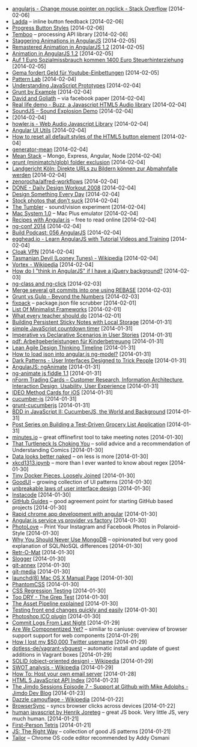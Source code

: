 - [angularjs - Change mouse pointer on ngclick - Stack Overflow](http://stackoverflow.com/questions/18896859/change-the-mouse-pointer-on-ngclick) [2014-02-06]
- [Ladda](http://lab.hakim.se/ladda/) – inline button feedback [2014-02-06]
- [Progress Button Styles](http://tympanus.net/Development/ProgressButtonStyles/) [2014-02-06]
- [Temboo](https://temboo.com/) – processing API library [2014-02-06]
- [Staggering Animations in AngularJS](http://www.yearofmoo.com/2013/12/staggering-animations-in-angularjs.html) [2014-02-05]
- [Remastered Animation in AngularJS 1.2](http://www.yearofmoo.com/2013/08/remastered-animation-in-angularjs-1-2.html#presentation-slides) [2014-02-05]
- [Animation in AngularJS 1.2](http://slid.es/gsklee/animation-in-angularjs-12) [2014-02-05]
- [Auf 1 Euro Sozialmissbrauch kommen 1400 Euro Steuerhinterziehung](http://www.hartz4-im-netz.de/PagEd-index-page_id-348.html) [2014-02-05]
- [Gema fordert Geld für Youtube-Einbettungen](http://www.golem.de/news/urheberrecht-auch-die-gema-fordert-geld-fuer-youtube-einbettungen-1402-104358.html) [2014-02-05]
- [Pattern Lab](http://demo.pattern-lab.info/) [2014-02-04]
- [Understanding JavaScript Prototypes](https://javascriptweblog.wordpress.com/2010/06/07/understanding-javascript-prototypes/) [2014-02-04]
- [Grunt by Example](http://www.brianchu.com/blog/2013/07/11/grunt-by-example-a-tutorial-for-javascripts-task-runner/) [2014-02-04]
- [David and Goliath](http://figure53.com/notes/2014-02-04-david-and-goliath/) – via facebook paper [2014-02-04]
- [Real life demo - Buzz, a Javascript HTML5 Audio library](http://buzz.jaysalvat.com/demo/) [2014-02-04]
- [SoundJS – Sound Explosion Demo](http://www.createjs.com/#!/SoundJS/demos/explosion) [2014-02-04]
- [2014-02-04]
- [howler.js - Web Audio Javascript Library](http://goldfirestudios.com/blog/104/howler.js-Modern-Web-Audio-Javascript-Library) [2014-02-04]
- [Angular UI Utils](http://angular-ui.github.io/ui-utils/) [2014-02-04]
- [How to reset all default styles of the HTML5 button element](http://stackoverflow.com/questions/16077341/how-to-reset-all-default-styles-of-the-html5-button-element) [2014-02-04]
- [generator-mean](https://npmjs.org/package/generator-mean) [2014-02-04]
- [Mean Stack](http://mean.io/) – Mongo, Express, Angular, Node [2014-02-04]
- [grunt (minimatch/glob) folder exclusion](http://stackoverflow.com/questions/12632029/grunt-minimatch-glob-folder-exclusion) [2014-02-04]
- [Landgericht Köln: Direkte URLs zu Bildern können zur Abmahnfalle werden](http://www.golem.de/news/landgericht-koeln-direkte-urls-zu-bildern-koennen-lizenzrechte-verletzen-1402-104335.html) [2014-02-04]
- [zenorocha/alfred-workflows](https://github.com/zenorocha/alfred-workflows#package-managers-v118--download) [2014-02-04]
- [DONE - Daily Design Workout 2008](http://done.jbunti.com/) [2014-02-04]
- [Design Something Every Day](http://www.smashingmagazine.com/2009/12/22/design-something-every-day/) [2014-02-04]
- [Stock photos that don’t suck](https://medium.com/p/62ae4bcbe01b) [2014-02-04]
- [The Tumbler](http://andrew-hoyer.com/experiments/tumbler/) - sound/vision experiment [2014-02-04]
- [Mac System 1.0](http://www3.nd.edu/~jvanderk/sysone/) – Mac Plus emulator [2014-02-04]
- [Recipes with Angular.js](https://leanpub.com/recipes-with-angular-js) – free to read online [2014-02-04]
- [ng-conf 2014](https://www.youtube.com/user/ngconfvideos) [2014-02-04]
- [Build Podcast: 056 AngularJS](http://build-podcast.com/angularjs/) [2014-02-04]
- [egghead.io - Learn AngularJS with Tutorial Videos and Training](https://egghead.io/) [2014-02-04]
- [Cloak VPN](https://www.getcloak.com/) [2014-02-04]
- [Tasmanian Devil (Looney Tunes) - Wikipedia](https://en.wikipedia.org/wiki/Tasmanian_Devil_(Looney_Tunes)) [2014-02-04]
- [Vortex - Wikipedia](https://en.wikipedia.org/wiki/Vortex) [2014-02-04]
- [How do I "think in AngularJS" if I have a jQuery background?](http://stackoverflow.com/questions/14994391/how-do-i-think-in-angularjs-if-i-have-a-jquery-background) [2014-02-03]
- [ng-class and ng-click](http://stackoverflow.com/questions/19352786/ng-class-and-ng-click-not-working/19352897#19352897) [2014-02-03]
- [Merge several git commits into one using REBASE](https://lifeisimple.wordpress.com/2012/04/25/merge-several-git-commits-into-one-using-rebase/) [2014-02-03]
- [Grunt vs Gulp - Beyond the Numbers](http://jaysoo.ca/2014/01/27/gruntjs-vs-gulpjs/) [2014-02-03]
- [fixpack](https://github.com/HenrikJoreteg/fixpack) – package.json file scrubber [2014-02-01]
- [List Of Minimalist Frameworks](https://github.com/neiesc/ListOfMinimalistFrameworks) [2014-02-01]
- [What every teacher should do](http://momastery.com/blog/2014/01/30/share-schools/) [2014-02-01]
- [Building Persistent Sticky Notes with Local Storage](http://net.tutsplus.com/tutorials/html-css-techniques/building-persistant-sticky-notes-with-local-storage/) [2014-01-31]
- [simple JavaScript countdown timer](http://stackoverflow.com/questions/1191865/code-for-a-simple-javascript-countdown-timer) [2014-01-31]
- [Imperative vs Declarative Scenarios in User Stories](http://benmabey.com/2008/05/19/imperative-vs-declarative-scenarios-in-user-stories.html) [2014-01-31]
- [pdf: Arbeitgeberleistungen für Kinderbetreuung](http://www.mittelstand-und-familie.de/assets/Uploads/2013ArbeitgeberleistungZuschuss2.pdf) [2014-01-31]
- [Lean Agile Design Thinking Timeline](http://secure.nordstrominnovationlab.com/pages/our_process_told_as_our_team_s_timeline) [2014-01-31]
- [How to load json into angular.js ng-model?](http://stackoverflow.com/questions/13020821/how-to-load-json-into-my-angular-js-ng-model/13031318#13031318) [2014-01-31]
- [Dark Patterns - User Interfaces Designed to Trick People](http://darkpatterns.org/) [2014-01-31]
- [AngularJS: ngAnimate](http://docs.angularjs.org/api/ngAnimate) [2014-01-31]
- [ng-animate js fiddle 1.1](http://jsfiddle.net/elthrasher/Uz2Dk/) [2014-01-31]
- [nForm Trading Cards – Customer Research, Information Architecture, Interaction Design, Usability, User Experience](http://nform.com/tradingcards/) [2014-01-31]
- [IDEO Method Cards for iOS](https://itunes.apple.com/us/app/ideo-method-cards/id340233007?mt=8) [2014-01-31]
- [cucumber-js](https://github.com/cucumber/cucumber-js) [2014-01-31]
- [grunt-cucumberjs](https://npmjs.org/package/grunt-cucumberjs) [2014-01-31]
- [BDD in JavaScript II: CucumberJS, the World and Background](http://custardbelly.com/blog/blog-posts/2014/01/22/cucumberjs-world/index.html) [2014-01-31]
- [Post Series on Building a Test-Driven Grocery List Application](http://custardbelly.com/blog/blog-pages/category/grocery-ls.html) [2014-01-31]
- [minutes.io](https://minutes.io/) – great offlinefirst tool to take meeting notes [2014-01-30]
- [That Turtleneck Is Choking You](https://medium.com/p/111767ddd8a8) – solid advice and a recommendation of Understanding Comics [2014-01-30]
- [Data looks better naked](http://darkhorseanalytics.com/blog/data-looks-better-naked/) – on less is more [2014-01-30]
- [xkcd1313.ipynb](http://nbviewer.ipython.org/url/norvig.com/ipython/xkcd1313.ipynb) – more than I ever wanted to know about regex [2014-01-30]
- [Tiny Docker Pieces, Loosely Joined](http://www.offermann.us/2013/12/tiny-docker-pieces-loosely-joined.html) [2014-01-30]
- [GoodUI](http://goodui.org/) – growing collection of UI patterns [2014-01-30]
- [unbreakable laws of user interface design](http://99designs.com/designer-blog/2014/01/15/7-unbreakable-laws-of-user-interface-design/) [2014-01-30]
- [Instacode](http://instacod.es/) [2014-01-30]
- [GitHub Guides](http://guides.github.com/) – good agreement point for starting GitHub based projects [2014-01-30]
- [Rapid chrome app development with angular](http://www.ng-newsletter.com/posts/chrome-apps-on-angular.html) [2014-01-30]
- [Angular.js service vs provider vs factory](http://stackoverflow.com/questions/15666048/angular-js-service-vs-provider-vs-factory/15666049#15666049) [2014-01-30]
- [PhotoLove](http://www.photoloveprints.com/) – Print Your Instagram and Facebook Photos in Polaroid-Style [2014-01-30]
- [Why You Should Never Use MongoDB](http://www.sarahmei.com/blog/2013/11/11/why-you-should-never-use-mongodb/) – opinionated but very good explanation of SQL/NoSQL differences [2014-01-30]
- [Retr-O-Mat](http://www.plans-for-retrospectives.com/) [2014-01-30]
- [Slogger](http://brettterpstra.com/projects/slogger/) [2014-01-30]
- [git-annex](http://git-annex.branchable.com/) [2014-01-30]
- [git-media](https://github.com/schacon/git-media) [2014-01-30]
- [launchd(8) Mac OS X Manual Page](https://developer.apple.com/library/mac/documentation/Darwin/Reference/ManPages/man8/launchd.8.html) [2014-01-30]
- [PhantomCSS](https://github.com/Huddle/PhantomCSS) [2014-01-30]
- [CSS Regression Testing](http://tldr.huddle.com/blog/css-testing/) [2014-01-30]
- [Too DRY - The Grep Test](http://jamie-wong.com/2013/07/12/grep-test/) [2014-01-30]
- [The Asset Pipeline explained](http://guides.rubyonrails.org/asset_pipeline.html) [2014-01-30]
- [Testing front end changes quickly and easily](http://mobiletestingfordummies.tumblr.com/post/37629799816/testing-front-end-changes-quickly-and-easily) [2014-01-30]
- [Photoshop ICO plugin](http://www.telegraphics.com.au/sw/) [2014-01-30]
- [Commit Logs From Last Night](http://www.commitlogsfromlastnight.com/) [2014-01-29]
- [Are We Componentized Yet?](http://jonrimmer.github.io/are-we-componentized-yet/) – similiar to caniuse: overview of browser support support for web components [2014-01-29]
- [How I lost my $50,000 Twitter username](http://thenextweb.com/socialmedia/2014/01/29/lost-50000-twitter-username/) [2014-01-29]
- [dotless-de/vagrant-vbguest](https://github.com/dotless-de/vagrant-vbguest) – automatic install and update of guest additions in Vagrant boxes [2014-01-29]
- [SOLID (object-oriented design) - Wikipedia](https://en.wikipedia.org/wiki/Solid_(object-oriented_design)) [2014-01-29]
- [SWOT analysis - Wikipedia](https://en.wikipedia.org/wiki/SWOT_analysis) [2014-01-29]
- [How To: Host your own email server](http://greenqloud.com/email-server/) [2014-01-28]
- [HTML 5 JavaScript API Index](http://html5index.org/) [2014-01-23]
- [The Jimdo Sessions Episode 7 - Support at Github with Mike Adolphs - Jimdo Dev Blog](http://dev.jimdo.com/2014/01/23/the-jimdo-sessions-episode-7-support-at-github-with-mike-adolphs/) [2014-01-23]
- [Dazzle camouflage - Wikipedia](http://en.m.wikipedia.org/wiki/Dazzle_camouflage) [2014-01-22]
- [BrowserSync](http://www.browsersync.io/) - syncs browser clicks across devices [2014-01-22]
- [human javascript by Henrik Joreteg](http://humanjavascript.com/) – great JS book. Very little JS, very much human. [2014-01-21]
- [First-Person Tetris](http://www.firstpersontetris.com/) [2014-01-21]
- [JS: The Right Way](http://jstherightway.org/) – collection of good JS patterns [2014-01-21]
- [Tailor](https://chrome.google.com/webstore/detail/tailor/mfakmogheanjhlgjhpijkhdjegllgenf/related?hl=en) – Chrome OS code editor recommended by Addy Osmani